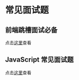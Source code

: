 # 常见面试题

## 前端跳槽面试必备

点击[这里](https://github.com/shaoyuyun/algorithm-note/blob/master/Question/interview.md)查看

## JavaScript 常见面试题

点击[这里](https://github.com/shaoyuyun/algorithm-note/blob/master/Question/JavaScript.md)查看
